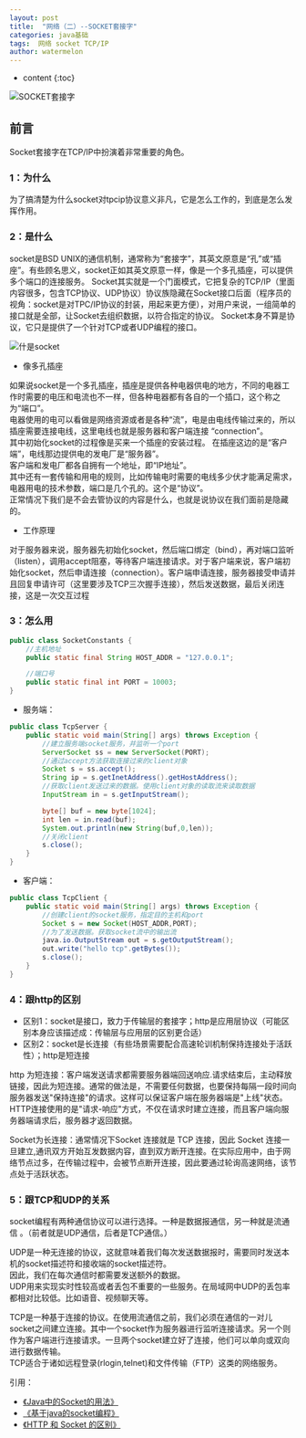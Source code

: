 ```yaml
---
layout: post
title:  "网络（二）--SOCKET套接字"
categories: java基础
tags:  网络 socket TCP/IP
author: watermelon
---
```

* content
{:toc}

![SOCKET套接字](https://images.gitee.com/uploads/images/2019/0127/134046_0c255624_1210188.jpeg)
## 前言
Socket套接字在TCP/IP中扮演着非常重要的角色。






### 1：为什么
为了搞清楚为什么socket对tpcip协议意义非凡，它是怎么工作的，到底是怎么发挥作用。

### 2：是什么
socket是BSD UNIX的通信机制，通常称为“套接字”，其英文原意是“孔”或“插座”。有些顾名思义，socket正如其英文原意一样，像是一个多孔插座，可以提供多个端口的连接服务。
Socket其实就是一个门面模式，它把复杂的TCP/IP（里面内容很多，包含TCP协议、UDP协议）协议族隐藏在Socket接口后面（程序员的视角：socket是对TPC/IP协议的封装，用起来更方便），对用户来说，一组简单的接口就是全部，让Socket去组织数据，以符合指定的协议。
Socket本身不算是协议，它只是提供了一个针对TCP或者UDP编程的接口。

![什是socket](https://images.gitee.com/uploads/images/2019/0128/175753_baf778bc_1210188.png)

* 像多孔插座  

如果说socket是一个多孔插座，插座是提供各种电器供电的地方，不同的电器工作时需要的电压和电流也不一样，但各种电器都有各自的一个插口，这个称之为“端口”。  
电器使用的电可以看做是网络资源或者是各种“流”，电是由电线传输过来的，所以插座需要连接电线，这里电线也就是服务器和客户端连接  “connection”。   
其中初始化socket的过程像是买来一个插座的安装过程。
在插座这边的是“客户端”，电线那边提供电的发电厂是“服务器”。  
客户端和发电厂都各自拥有一个地址，即“IP地址”。  
其中还有一套传输和用电的规则，比如传输电时需要的电线多少伏才能满足需求，电器用电的技术参数，端口是几个孔的。这个是“协议”。  
正常情况下我们是不会去管协议的内容是什么，也就是说协议在我们面前是隐藏的。

* 工作原理  

对于服务器来说，服务器先初始化socket，然后端口绑定（bind），再对端口监听（listen），调用accept阻塞，等待客户端连接请求。对于客户端来说，客户端初始化socket，然后申请连接（connection）。客户端申请连接，服务器接受申请并且回复申请许可（这里要涉及TCP三次握手连接），然后发送数据，最后关闭连接，这是一次交互过程

### 3：怎么用

```java
public class SocketConstants {
    //主机地址
    public static final String HOST_ADDR = "127.0.0.1";

    //端口号
    public static final int PORT = 10003;
}
```
* 服务端：
```java
public class TcpServer {
    public static void main(String[] args) throws Exception {
        //建立服务端socket服务，并监听一个port
        ServerSocket ss = new ServerSocket(PORT);
        //通过accept方法获取连接过来的client对象
        Socket s = ss.accept();
        String ip = s.getInetAddress().getHostAddress();
        //获取client发送过来的数据。使用client对象的读取流来读取数据
        InputStream in = s.getInputStream();

        byte[] buf = new byte[1024];
        int len = in.read(buf);
        System.out.println(new String(buf,0,len));
        //关闭client
        s.close();
    }
}
```
* 客户端：
```java
public class TcpClient {
    public static void main(String[] args) throws Exception {
        //创建client的socket服务，指定目的主机和port
        Socket s = new Socket(HOST_ADDR,PORT);
        //为了发送数据。获取socket流中的输出流
        java.io.OutputStream out = s.getOutputStream();
        out.write("hello tcp".getBytes());
        s.close();
    }
}
```

### 4：跟http的区别
* 区别1：socket是接口，致力于传输层的套接字；http是应用层协议（可能区别本身应该描述成：传输层与应用层的区别更合适）
* 区别2：socket是长连接（有些场景需要配合高速轮训机制保持连接处于活跃性）；http是短连接  

http 为短连接：客户端发送请求都需要服务器端回送响应.请求结束后，主动释放链接，因此为短连接。通常的做法是，不需要任何数据，也要保持每隔一段时间向服务器发送"保持连接"的请求。这样可以保证客户端在服务器端是"上线"状态。
HTTP连接使用的是"请求-响应"方式，不仅在请求时建立连接，而且客户端向服务器端请求后，服务器才返回数据。   

Socket为长连接：通常情况下Socket 连接就是 TCP 连接，因此 Socket 连接一旦建立,通讯双方开始互发数据内容，直到双方断开连接。在实际应用中，由于网络节点过多，在传输过程中，会被节点断开连接，因此要通过轮询高速网络，该节点处于活跃状态。

### 5：跟TCP和UDP的关系
socket编程有两种通信协议可以进行选择。一种是数据报通信，另一种就是流通信 。（前者就是UDP通信，后者是TCP通信。）  
  
UDP是一种无连接的协议，这就意味着我们每次发送数据报时，需要同时发送本机的socket描述符和接收端的socket描述符。  
因此，我们在每次通信时都需要发送额外的数据。  
UDP用来实现实时性较高或者丢包不重要的一些服务。在局域网中UDP的丢包率都相对比较低。比如语音、视频聊天等。  
  
TCP是一种基于连接的协议。在使用流通信之前，我们必须在通信的一对儿socket之间建立连接。其中一个socket作为服务器进行监听连接请求。另一个则作为客户端进行连接请求。一旦两个socket建立好了连接，他们可以单向或双向进行数据传输。   
TCP适合于诸如远程登录(rlogin,telnet)和文件传输（FTP）这类的网络服务。  



引用：
 * [《Java中的Socket的用法》](https://www.cnblogs.com/zhanglei93/p/6217384.html)  
 * [《基于java的socket编程》](https://www.cnblogs.com/liusxg/p/3917624.html)  
 * [《HTTP 和 Socket 的区别》](https://www.cnblogs.com/meier1205/p/5971313.html)  


